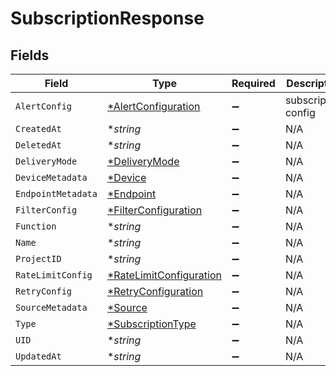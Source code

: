 # SubscriptionResponse


## Fields

| Field                                                  | Type                                                   | Required                                               | Description                                            |
| ------------------------------------------------------ | ------------------------------------------------------ | ------------------------------------------------------ | ------------------------------------------------------ |
| `AlertConfig`                                          | [*AlertConfiguration](./alertconfiguration.md)         | :heavy_minus_sign:                                     | subscription config                                    |
| `CreatedAt`                                            | **string*                                              | :heavy_minus_sign:                                     | N/A                                                    |
| `DeletedAt`                                            | **string*                                              | :heavy_minus_sign:                                     | N/A                                                    |
| `DeliveryMode`                                         | [*DeliveryMode](./deliverymode.md)                     | :heavy_minus_sign:                                     | N/A                                                    |
| `DeviceMetadata`                                       | [*Device](./device.md)                                 | :heavy_minus_sign:                                     | N/A                                                    |
| `EndpointMetadata`                                     | [*Endpoint](./endpoint.md)                             | :heavy_minus_sign:                                     | N/A                                                    |
| `FilterConfig`                                         | [*FilterConfiguration](./filterconfiguration.md)       | :heavy_minus_sign:                                     | N/A                                                    |
| `Function`                                             | **string*                                              | :heavy_minus_sign:                                     | N/A                                                    |
| `Name`                                                 | **string*                                              | :heavy_minus_sign:                                     | N/A                                                    |
| `ProjectID`                                            | **string*                                              | :heavy_minus_sign:                                     | N/A                                                    |
| `RateLimitConfig`                                      | [*RateLimitConfiguration](./ratelimitconfiguration.md) | :heavy_minus_sign:                                     | N/A                                                    |
| `RetryConfig`                                          | [*RetryConfiguration](./retryconfiguration.md)         | :heavy_minus_sign:                                     | N/A                                                    |
| `SourceMetadata`                                       | [*Source](./source.md)                                 | :heavy_minus_sign:                                     | N/A                                                    |
| `Type`                                                 | [*SubscriptionType](./subscriptiontype.md)             | :heavy_minus_sign:                                     | N/A                                                    |
| `UID`                                                  | **string*                                              | :heavy_minus_sign:                                     | N/A                                                    |
| `UpdatedAt`                                            | **string*                                              | :heavy_minus_sign:                                     | N/A                                                    |